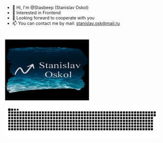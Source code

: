 - 👋 Hi, I'm @Stasbeep (Stanislav Oskol)
- 👀 Interested in Frontend
- 💞 Looking forward to cooperate with you
- 📫 You can contact me by mail: stanislav.osk@mail.ru

#
<img src="https://github.com/StasBeep/StasBeep/blob/main/myLogoBeta.jpg" alt="logo" width="275" height="200"></img>
<!---
StasBeep/StasBeep is a ✨ special ✨ repository because its `README.md` (this file) appears on your GitHub profile.
You can click the Preview link to take a look at your changes.
--->

<picture>
  <source media="(prefers-color-scheme: dark)" srcset="https://raw.githubusercontent.com/StasBeep/StasBeep/output/github-snake-dark.svg">
  <source media="(prefers-color-scheme: light)" srcset="https://raw.githubusercontent.com/StasBeep/StasBeep/output/github-snake-light.svg">
  <img alt="github contribution grid snake animation" src="https://raw.githubusercontent.com/StasBeep/StasBeep/output/github-snake-light.svg">
</picture>
